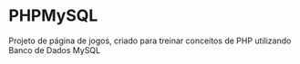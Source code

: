 # PHPMySQL
 Projeto de página de jogos, criado para treinar conceitos de PHP utilizando Banco de Dados MySQL
